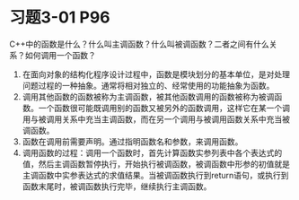 # 习题3-01 P96
C++中的函数是什么？什么叫主调函数？什么叫被调函数？二者之间有什么关系？如何调用一个函数？

1. 在面向对象的结构化程序设计过程中，函数是模块划分的基本单位，是对处理问题过程的一种抽象。通常将相对独立的、经常使用的功能抽象为函数。
2. 调用其他函数的函数被称为主调函数，被其他函数调用的函数被称为被调函数。一个函数很可能既调用别的函数又被另外的函数调用，这样它在某一个调用与被调用关系中充当主调函数，而在另一个调用与被调用函数关系中充当被调函数。
3. 函数在调用前需要声明。通过指明函数名和参数，来调用函数。
4. 调用函数的过程：调用一个函数时，首先计算函数实参列表中各个表达式的值，然后主调函数暂停执行，开始执行被调函数，被调函数中形参的初值就是主调函数中实参表达式的求值结果。当被调函数执行到return语句，或执行到函数末尾时，被调函数执行完毕，继续执行主调函数。